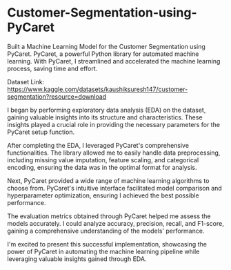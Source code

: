 # Customer-Segmentation-using-PyCaret

Built a Machine Learning Model for the Customer Segmentation using PyCaret.
PyCaret, a powerful Python library for automated machine learning. With PyCaret, I streamlined and accelerated the machine learning process, saving time and effort.

Dataset Link: https://www.kaggle.com/datasets/kaushiksuresh147/customer-segmentation?resource=download

I began by performing exploratory data analysis (EDA) on the dataset, gaining valuable insights into its structure and characteristics. These insights played a crucial role in providing the necessary parameters for the PyCaret setup function.

After completing the EDA, I leveraged PyCaret's comprehensive functionalities. The library allowed me to easily handle data preprocessing, including missing value imputation, feature scaling, and categorical encoding, ensuring the data was in the optimal format for analysis.

Next, PyCaret provided a wide range of machine learning algorithms to choose from. PyCaret's intuitive interface facilitated model comparison and hyperparameter optimization, ensuring I achieved the best possible performance.

The evaluation metrics obtained through PyCaret helped me assess the models accurately. I could analyze accuracy, precision, recall, and F1-score, gaining a comprehensive understanding of the models' performance.

I'm excited to present this successful implementation, showcasing the power of PyCaret in automating the machine learning pipeline while leveraging valuable insights gained through EDA.
